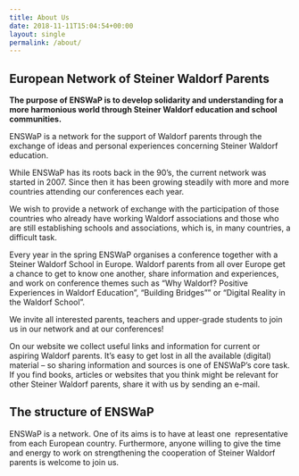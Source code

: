```yaml
---
title: About Us
date: 2018-11-11T15:04:54+00:00
layout: single
permalink: /about/
---
```

## European Network of Steiner Waldorf Parents

**The purpose of ENSWaP is to develop solidarity and understanding for a more harmonious world through Steiner Waldorf education and school communities.**

ENSWaP is a network for the support of Waldorf parents through the exchange of ideas and personal experiences concerning Steiner Waldorf education.

While ENSWaP has its roots back in the 90’s, the current network was started in 2007. Since then it has been growing steadily with more and more countries attending our conferences each year.

We wish to provide a network of exchange with the participation of those countries who already have working Waldorf associations and those who are still establishing schools and associations, which is, in many countries, a difficult task.

Every year in the spring ENSWaP organises a conference together with a Steiner Waldorf School in Europe. Waldorf parents from all over Europe get a chance to get to know one another, share information and experiences, and work on conference themes such as “Why Waldorf? Positive Experiences in Waldorf Education”, “Building Bridges”” or “Digital Reality in the Waldorf School”.

We invite all interested parents, teachers and upper-grade students to join us in our network and at our conferences!

On our website we collect useful links and information for current or aspiring Waldorf parents. It’s easy to get lost in all the available (digital) material &#8211; so sharing information and sources is one of ENSWaP’s core task. If you find books, articles or websites that you think might be relevant for other Steiner Waldorf parents, share it with us by sending an e-mail. 

## The structure of ENSWaP

ENSWaP is a network. One of its aims is to have at least one  representative from each European country. Furthermore, anyone willing to give the time and energy to work on strengthening the cooperation of Steiner Waldorf parents is welcome to join us.

